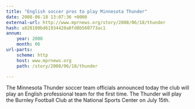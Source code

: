 ```yaml
---
title: "English soccer pros to play Minnesota Thunder"
date: 2008-06-18 13:07:36 +0000
external-url: http://www.mprnews.org/story/2008/06/18/thunder
hash: a828100bd61934420a0fd8b560773ac1
annum:
    year: 2008
    month: 06
url-parts:
    scheme: http
    host: www.mprnews.org
    path: /story/2008/06/18/thunder

---
```


The Minnesota Thunder soccer team officials announced today the club will play an English professional team for the first time. The Thunder will play the Burnley Football Club at the National Sports Center on July 15th.
